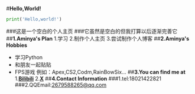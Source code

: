 #**Hello,World!**
```python
print('Hello,world!')
```
###这是一个空白的个人主页
###它虽然是空白的但我打算以后逐渐完善它
##**1.Aminya's Plan**
1.学习
2.制作个人主页
3.尝试制作个人博客
##**2.Aminya's Hobbies**
- 学习Python
- 和朋友一起贴贴
- FPS游戏 例如：Apex,CS2,Codm,RainBowSix...
##**3.You can find me at**
1.**[Bilibili](https://space.bilibili.com/1331353550)**
2.**[X](https://x.com/___Aminya___)**
##**4.Contact Information**
###1.tel:18021422821
###2.QQEmail:2679588265@qq.com
